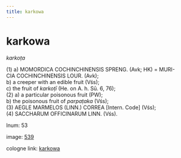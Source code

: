 ```yaml
---
title: karkowa
---
```


# karkowa

<i>karkoṭa</i>  <div n="P" />(1) a) <bot>MOMORDICA COCHINCHINENSIS SPRENG.</bot> (Avk; HK) = <bot>MURI- <div n="lb" />CIA COCHINCHINENSIS LOUR.</bot> (Avk); <div n="lb" />b) a creeper with an edible fruit (Vśs); <div n="lb" />c) the fruit of <i>karkoṭī</i> (He. on <bot>A.</bot> h. Sū. 6, 76); <div n="P" />(2) a) a particular poisonous fruit (PW); <div n="lb" />b) the poisonous fruit of <i>parpaṭaka</i> (Vśs); <div n="P" />(3) <bot>AEGLE MARMELOS (LINN.) CORREA</bot> [Intern. Code] (Vśs); <div n="P" />(4) <bot>SACCHARUM OFFICINARUM LINN.</bot> (Vśs).

lnum: 53

image: [539](https://www.sanskrit-lexicon.uni-koeln.de/scans/csl-apidev/servepdf.php?dict=snp&page=539)

cologne link: [karkowa](https://sanskrit-lexicon.uni-koeln.de/scans/csl-apidev/getword.php?dict=snp&key=karkowa)

